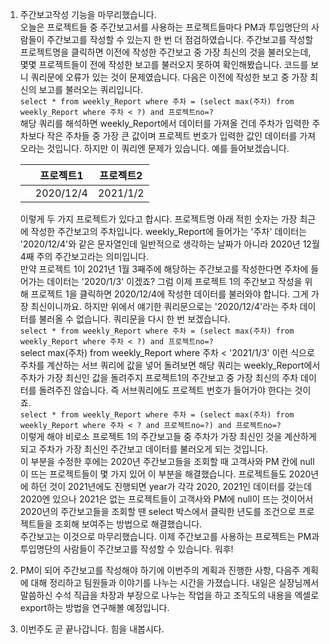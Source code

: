1. 주간보고작성 기능을 마무리했습니다.  
   오늘은 프로젝트들 중 주간보고서를 사용하는 프로젝트들마다 PM과 투입명단의 사람들이 주간보고를 작성할 수 있는지 한 번 더 점검하였습니다. 주간보고를 작성할 프로젝트명을 클릭하면 이전에 작성한 주간보고 중 가장 최신의 것을 불러오는데, 몇몇 프로젝트들이 전에 작성한 보고를 불러오지 못하여 확인해봤습니다. 코드를 보니 쿼리문에 오류가 있는 것이 문제였습니다. 다음은 이전에 작성한 보고 중 가장 최신의 보고를 불러오는 쿼리입니다.  
   `select * from weekly_Report where 주차 = (select max(주차) from weekly_Report where 주차 < ?) and 프로젝트no=?`  
   해당 쿼리를 해석하면 weekly_Report에서 데이터를 가져올 건데 주차가 입력한 주차보다 작은 주차들 중 가장 큰 값이며 프로젝트 번호가 입력한 값인 데이터를 가져오라는 것입니다. 하지만 이 쿼리엔 문제가 있습니다.  예를 들어보겠습니다.  

   |      | 프로젝트1 | 프로젝트2 |
   | ---- | --------- | --------- |
   |      | 2020/12/4 | 2021/1/2  |

   이렇게 두 가지 프로젝트가 있다고 합시다. 프로젝트명 아래 적힌 숫자는 가장 최근에 작성한 주간보고의 주차입니다. weekly_Report에 들어가는 '주차' 데이터는 '2020/12/4'와 같은 문자열인데 일반적으로 생각하는 날짜가 아니라 2020년 12월 4째 주의 주간보고라는 의미입니다.  
   만약 프로젝트 1이 2021년 1월 3째주에 해당하는 주간보고를 작성한다면 주차에 들어가는 데이터는
   '2020/1/3' 이겠죠? 그럼 이제 프로젝트 1의 주간보고 작성을 위해 프로젝트 1을 클릭하면 2020/12/4에 작성한 데이터를 불러와야 합니다. 그게 가장 최신이니까요. 하지만 위에서 얘기한 쿼리문으로는 '2020/12/4'라는 주차 데이터를 불러올 수 없습니다. 쿼리문을 다시 한 번 보겠습니다.  
   `select * from weekly_Report where 주차 = (select max(주차) from weekly_Report where 주차 < ?) and 프로젝트no=?`   
   select max(주차) from weekly_Report where 주차 < '2021/1/3' 이런 식으로 주차를 계산하는 서브 쿼리에 값을 넣어 돌려보면 해당 쿼리는 weekly_Report에서 주차가 가장 최신인 값을 돌려주지 프로젝트1의 주간보고 중 가장 최신의 주차 데이터를 돌려주진 않습니다. 즉 서브쿼리에도 프로젝트 번호가 들어가야 한다는 것이죠.  
   `select * from weekly_Report where 주차 = (select max(주차) from weekly_Report where 주차 < ? and 프로젝트no=?) and 프로젝트no=?`  
   이렇게 해야 비로소 프로젝트 1의 주간보고들 중 주차가 가장 최신인 것을 계산하게 되고 주차가 가장 최신인 주간보고 데이터를 불러오게 되는 것입니다.  
   이 부분을 수정한 후에는 2020년 주간보고들을 조회할 때 고객사와 PM 칸에 null이 뜨는 프로젝트들이 몇 가지 있어 이 부분을 해결했습니다. 프로젝트들도 2020년에 하던 것이 2021년에도 진행되면 year가 각각 2020, 2021인 데이터를 갖는데 2020엔 있으나 2021은 없는 프로젝트들이 고객사와 PM에 null이 뜨는 것이어서 2020년의 주간보고들을 조회할 땐 select 박스에서 클릭한 년도를 조건으로 프로젝트들을 조회해 보여주는 방법으로 해결했습니다.  
   주간보고는 이것으로 마무리했습니다. 이제 주간보고를 사용하는 프로젝트는 PM과 투입명단의 사람들이 주간보고를 작성할 수 있습니다. 워후!  
2. PM이 되어 주간보고를 작성해야 하기에 이번주의 계획과 진행한 사항, 다음주 계획에 대해 정리하고 팀원들과 이야기를 나누는 시간을 가졌습니다. 내일은 실장님께서 말씀하신 수석 직급을 차장과 부장으로 나누는 작업을 하고 조직도의 내용을 엑셀로 export하는 방법을 연구해볼 예정입니다.  
3. 이번주도 곧 끝나갑니다. 힘을 내봅시다.